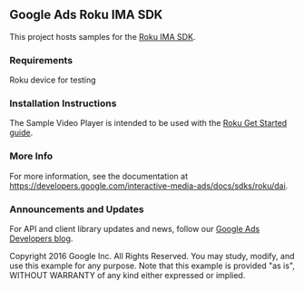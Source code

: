 ## Google Ads Roku IMA SDK

This project hosts samples for the [Roku IMA SDK](https://developers.google.com/interactive-media-ads/docs/sdks/roku/dai).

### Requirements
  Roku device for testing

### Installation Instructions
The Sample Video Player is intended to be used with the [Roku Get Started guide](https://developers.google.com/interactive-media-ads/docs/sdks/roku/dai).

### More Info
For more information, see the documentation at
https://developers.google.com/interactive-media-ads/docs/sdks/roku/dai.

### Announcements and Updates

For API and client library updates and news, follow our
[Google Ads Developers blog](http://googleadsdeveloper.blogspot.com/).

Copyright 2016 Google Inc. All Rights Reserved. You may study, modify, and use
this example for any purpose. Note that this example is provided "as is",
WITHOUT WARRANTY of any kind either expressed or implied.
